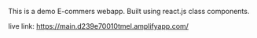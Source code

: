 This is a demo E-commers webapp.
Built using react.js class components.

live link:
https://main.d239e70010tmel.amplifyapp.com/
